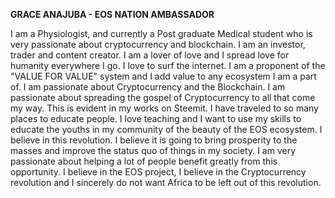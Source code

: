 **GRACE ANAJUBA - EOS NATION AMBASSADOR**

I am a Physiologist, and currently a Post graduate Medical student who is very passionate about cryptocurrency and blockchain. I am an investor, trader and content creator. I am a lover of love and I spread love for humanity everywhere I go. I love to surf the internet. I am a proponent of the "VALUE FOR VALUE" system and I add value to any ecosystem I am a part of. I am passionate about Cryptocurrency and the Blockchain. I am passionate about spreading the gospel of Cryptocurrency to all that come my way. This is evident in my works on Steemit. I have traveled to so many places to educate people. I love teaching and I want to use my skills to educate the youths in my community of the beauty of the EOS ecosystem. I believe in this revolution. I believe it is going to bring prosperity to the masses and improve the status quo of things in my society. I am very passionate about helping a lot of people benefit greatly from this opportunity. I believe in the EOS project, I believe in the Cryptocurrency revolution and I sincerely do not want Africa to be left out of this revolution.
